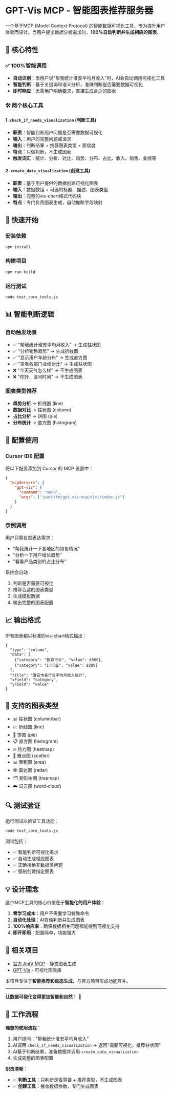 # GPT-Vis MCP - 智能图表推荐服务器

一个基于MCP (Model Context Protocol) 的智能数据可视化工具，专为提升用户体验而设计。当用户提出数据分析需求时，**100%自动判断并生成相应的图表**。

## 🎯 核心特性

### ✅ 100%智能调用
- **自动识别**：当用户说"帮我统计淮安平均月收入"时，AI会自动调用可视化工具
- **智能判断**：基于关键词和语义分析，准确判断是否需要数据可视化
- **即时响应**：无需用户明确要求，直接生成合适的图表

### 🛠️ 两个核心工具

#### 1. `check_if_needs_visualization` (判断工具)
- **职责**：智能判断用户问题是否需要数据可视化
- **输入**：用户的完整问题或请求
- **输出**：判断结果 + 推荐图表类型 + 置信度
- **特点**：只做判断，不生成图表
- **触发词汇**：统计、分析、对比、趋势、分布、占比、收入、销售、业绩等

#### 2. `create_data_visualization` (创建工具)  
- **职责**：基于用户提供的数据创建可视化图表
- **输入**：数据数组 + 可选的标题、描述、图表类型
- **输出**：完整的vis-chart格式代码块
- **特点**：专门负责图表生成，自动推断字段映射

## 🚀 快速开始

### 安装依赖
```bash
npm install
```

### 构建项目
```bash
npm run build
```

### 运行测试
```bash
node test_core_tools.js
```

## 📊 智能判断逻辑

### 自动触发场景
- ✅ "帮我统计淮安平均月收入" → 生成柱状图
- ✅ "分析销售趋势" → 生成折线图  
- ✅ "显示用户年龄分布" → 生成直方图
- ✅ "查看各部门业绩对比" → 生成柱状图
- ❌ "今天天气怎么样" → 不生成图表
- ❌ "你好，请问时间" → 不生成图表

### 图表类型推荐
- **趋势分析** → 折线图 (line)
- **数据对比** → 柱状图 (column)  
- **占比分析** → 饼图 (pie)
- **分布统计** → 直方图 (histogram)

## 🔧 配置使用

### Cursor IDE 配置
将以下配置添加到 Cursor 的 MCP 设置中：

```json
{
  "mcpServers": {
    "gpt-vis": {
      "command": "node",
      "args": ["/path/to/gpt-vis-mcp/dist/index.js"]
    }
  }
}
```

### 示例调用

用户只需自然表达需求：
- "帮我统计一下各地区的销售情况"
- "分析一下用户增长趋势"  
- "看看产品类别的占比分布"

系统会自动：
1. 判断是否需要可视化
2. 推荐合适的图表类型
3. 生成模拟数据
4. 输出完整的图表配置

## 📈 输出格式

所有图表都以标准的vis-chart格式输出：

```vis-chart
{
  "type": "column",
  "data": [
    {"category": "教育行业", "value": 6500},
    {"category": "IT行业", "value": 8200}
  ],
  "title": "淮安市各行业平均月收入统计",
  "xField": "category", 
  "yField": "value"
}
```

## 🎨 支持的图表类型

- 📊 柱状图 (column/bar)
- 📈 折线图 (line)  
- 🥧 饼图 (pie)
- 📋 直方图 (histogram)
- 🔥 热力图 (heatmap)
- 📍 散点图 (scatter)
- 📊 面积图 (area)
- 🕸️ 雷达图 (radar)
- 🗂️ 矩形树图 (treemap)
- ☁️ 词云图 (word-cloud)

## 🔍 测试验证

运行测试以验证工具功能：

```bash
node test_core_tools.js
```

测试包括：
- ✅ 智能判断可视化需求
- ✅ 自动生成相应图表
- ✅ 正确拒绝非数据类问题
- ✅ 强制创建指定图表

## 💡 设计理念

这个MCP工具的核心价值在于**智能化的用户体验**：

1. **零学习成本**：用户不需要学习特殊命令
2. **自动化处理**：AI自动判断并生成图表
3. **100%响应率**：确保数据相关问题都能得到可视化支持
4. **即开即用**：配置简单，功能强大

## 🔗 相关项目

- [官方 AntV MCP](https://github.com/antvis/mcp-server-chart) - 静态图表生成
- [GPT-Vis](https://github.com/observablehq/gpt-vis) - 可视化图表库

本项目专注于**智能推荐和动态生成**，与官方项目形成功能互补。

---

**让数据可视化变得更加智能和自然！** 🚀

## 🔄 工作流程

**理想的使用流程**：
1. 用户提问："帮我统计淮安平均月收入"
2. AI调用 `check_if_needs_visualization` → 返回"需要可视化，推荐柱状图"
3. AI基于判断结果，准备数据并调用 `create_data_visualization`
4. 生成完整的图表配置

**职责清晰**：
- ✅ **判断工具**：只判断是否需要 + 推荐类型，不生成图表
- ✅ **创建工具**：接收数据参数，专门生成图表
